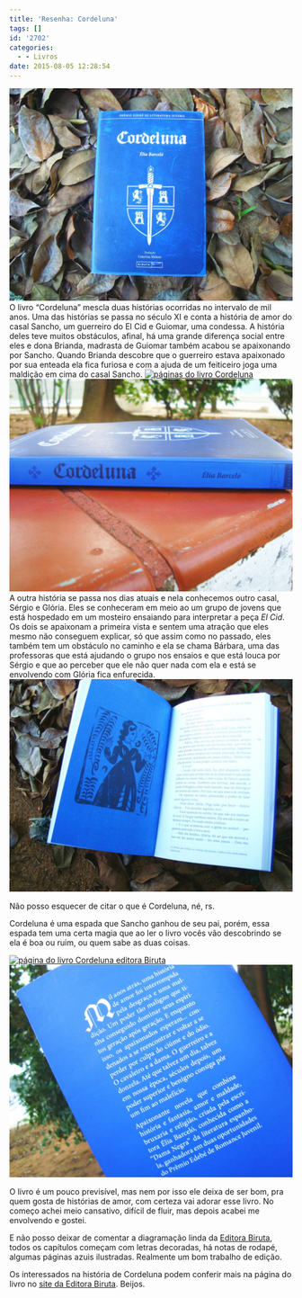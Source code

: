 ```yaml
---
title: 'Resenha: Cordeluna'
tags: []
id: '2702'
categories:
  - - Livros
date: 2015-08-05 12:28:54
---
```


[![capa do livro Cordeluna](/wp-content/uploads/2015/08/capa-do-livro-Cordeluna-1024x768.jpg)](/wp-content/uploads/2015/08/capa-do-livro-Cordeluna.jpg) O livro “Cordeluna” mescla duas histórias ocorridas no intervalo de mil anos. Uma das histórias se passa no século XI e conta a história de amor do casal Sancho, um guerreiro do El Cid e Guiomar, uma condessa. A história deles teve muitos obstáculos, afinal, há uma grande diferença social entre eles e dona Brianda, madrasta de Guiomar também acabou se apaixonando por Sancho. Quando Brianda descobre que o guerreiro estava apaixonado por sua enteada ela fica furiosa e com a ajuda de um feiticeiro joga uma maldição em cima do casal Sancho. [![páginas do livro Cordeluna](/wp-content/uploads/2015/08/páginas-do-livro-Cordeluna-1024x768.jpg)](/wp-content/uploads/2015/08/páginas-do-livro-Cordeluna.jpg) [![lombada do livro Cordeluna](/wp-content/uploads/2015/08/lombada-do-livro-Cordeluna-1024x768.jpg)](/wp-content/uploads/2015/08/lombada-do-livro-Cordeluna.jpg) A outra história se passa nos dias atuais e nela conhecemos outro casal, Sérgio e Glória. Eles se conheceram em meio ao um grupo de jovens que está hospedado em um mosteiro ensaiando para interpretar a peça _El Cid_. Os dois se apaixonam a primeira vista e sentem uma atração que eles mesmo não conseguem explicar, só que assim como no passado, eles também tem um obstáculo no caminho e ela se chama Bárbara, uma das professoras que está ajudando o grupo nos ensaios e que está louca por Sérgio e que ao perceber que ele não quer nada com ela e está se envolvendo com Glória fica enfurecida. [![diagramação do livro Cordeluna editora Biruta](/wp-content/uploads/2015/08/diagramação-do-livro-Cordeluna-editora-Biruta-1024x768.jpg)](/wp-content/uploads/2015/08/diagramação-do-livro-Cordeluna-editora-Biruta.jpg)

Não posso esquecer de citar o que é Cordeluna, né, rs.

Cordeluna é uma espada que Sancho ganhou de seu pai, porém, essa espada tem uma certa magia que ao ler o livro vocês vão descobrindo se ela é boa ou ruim, ou quem sabe as duas coisas.

[![página do livro Cordeluna editora Biruta](/wp-content/uploads/2015/08/página-do-livro-Cordeluna-editora-Biruta-1024x768.jpg)](/wp-content/uploads/2015/08/página-do-livro-Cordeluna-editora-Biruta.jpg) [![contra capa Livro Cordeluna](/wp-content/uploads/2015/08/contra-capa-Livro-Cordeluna-1024x768.jpg)](/wp-content/uploads/2015/08/contra-capa-Livro-Cordeluna.jpg)

O livro é um pouco previsível, mas nem por isso ele deixa de ser bom, pra quem gosta de histórias de amor, com certeza vai adorar esse livro. No começo achei meio cansativo, difícil de fluir, mas depois acabei me envolvendo e gostei.

E não posso deixar de comentar a diagramação linda da [Editora Biruta](http://www.editorabiruta.com.br/), todos os capítulos começam com letras decoradas, há notas de rodapé, algumas páginas azuis ilustradas. Realmente um bom trabalho de edição.

Os interessados na história de Cordeluna podem conferir mais na página do livro no [site da Editora Biruta](http://www.editorabiruta.com.br/livro/cordeluna/). Beijos.
